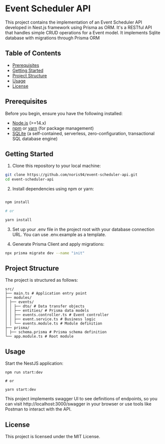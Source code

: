 # Event Scheduler API

This project contains the implementation of an Event Scheduler API developed in Nest.js framework using Prisma as ORM. It's a RESTful API that handles simple CRUD operations for a Event model.
It implements Sqlite database with migrations through Prisma ORM

## Table of Contents

- [Prerequisites](#prerequisites)
- [Getting Started](#getting-started)
- [Project Structure](#project-structure)
- [Usage](#usage)
- [License](#license)

## Prerequisites

Before you begin, ensure you have the following installed:

- [Node.js](https://nodejs.org/) (>=14.x)
- [npm](https://www.npmjs.com/) or [yarn](https://yarnpkg.com/) (for package management)
- [SQLite](https://www.sqlite.org/) (a self-contained, serverless, zero-configuration, transactional SQL database engine)

## Getting Started

1. Clone this repository to your local machine:

```bash
git clone https://github.com/noris94/event-scheduler-api.git
cd event-scheduler-api
```

2. Install dependencies using npm or yarn:

```bash

npm install

# or

yarn install
```

3. Set up your .env file in the project root with your database connection URL. You can use .env.example as a template.

4. Generate Prisma Client and apply migrations:

```bash
npx prisma migrate dev --name "init"
```

## Project Structure

The project is structured as follows:

```
src/
├── main.ts # Application entry point
├── modules/
│ ├── events/
│ │ ├── dto/ # Data transfer objects
│ │ ├── entities/ # Prisma data models
│ │ ├── events.controller.ts # Event controller
│ │ ├── event.service.ts # Business logic
│ │ └── events.module.ts # Module definition
├── prisma/
│ ├── schema.prisma # Prisma schema definition
└── app.module.ts # Root module
```

## Usage

Start the NestJS application:

```
npm run start:dev

# or

yarn start:dev
```

This project implements swagger UI to see definitions of endpoints, so you can visit http://localhost:3000/swagger in your browser or use tools like Postman to interact with the API.

## License

This project is licensed under the MIT License.
